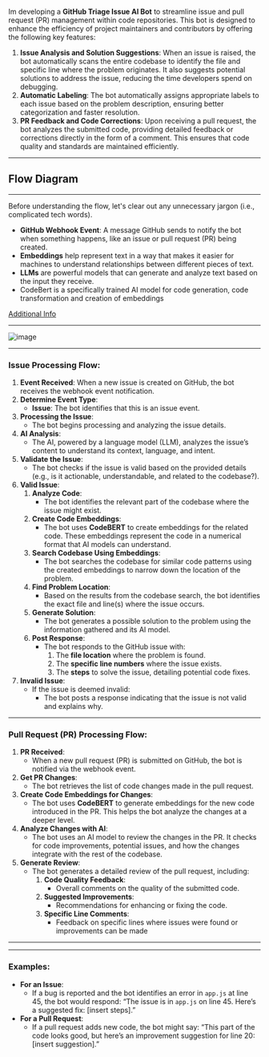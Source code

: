 Im developing a **GitHub Triage Issue AI Bot** to streamline issue and pull request (PR) management within code repositories. This bot is designed to enhance the efficiency of project maintainers and contributors by offering the following key features:

1. **Issue Analysis and Solution Suggestions**: When an issue is raised, the bot automatically scans the entire codebase to identify the file and specific line where the problem originates. It also suggests potential solutions to address the issue, reducing the time developers spend on debugging.
2. **Automatic Labeling**: The bot automatically assigns appropriate labels to each issue based on the problem description, ensuring better categorization and faster resolution.
3. **PR Feedback and Code Corrections**: Upon receiving a pull request, the bot analyzes the submitted code, providing detailed feedback or corrections directly in the form of a comment. This ensures that code quality and standards are maintained efficiently.

---

## Flow Diagram

---

Before understanding the flow, let's clear out any unnecessary jargon (i.e., complicated tech words).

- **GitHub Webhook Event**: A message GitHub sends to notify the bot when something happens, like an issue or pull request (PR) being created.
- **Embeddings** help represent text in a way that makes it easier for machines to understand relationships between different pieces of text.
- **LLMs** are powerful models that can generate and analyze text based on the input they receive.
- CodeBert is a specifically trained AI model for code generation, code transformation and creation of embeddings

[Additional Info](https://www.notion.so/Additional-Info-11a2832a465080609c17f3c093427c2b?pvs=21)

---
![image](https://github.com/user-attachments/assets/aae46dea-683f-4c1b-990d-0b222c127196)


---

### **Issue Processing Flow**:

1. **Event Received**: When a new issue is created on GitHub, the bot receives the webhook event notification.
2. **Determine Event Type**:
    - **Issue**: The bot identifies that this is an issue event.
3. **Processing the Issue**:
    - The bot begins processing and analyzing the issue details.
4. **AI Analysis**:
    - The AI, powered by a language model (LLM), analyzes the issue’s content to understand its context, language, and intent.
5. **Validate the Issue**:
    - The bot checks if the issue is valid based on the provided details (e.g., is it actionable, understandable, and related to the codebase?).
6. **Valid Issue**:
    1. **Analyze Code**:
        - The bot identifies the relevant part of the codebase where the issue might exist.
    2. **Create Code Embeddings**:
        - The bot uses **CodeBERT** to create embeddings for the related code. These embeddings represent the code in a numerical format that AI models can understand.
    3. **Search Codebase Using Embeddings**:
        - The bot searches the codebase for similar code patterns using the created embeddings to narrow down the location of the problem.
    4. **Find Problem Location**:
        - Based on the results from the codebase search, the bot identifies the exact file and line(s) where the issue occurs.
    5. **Generate Solution**:
        - The bot generates a possible solution to the problem using the information gathered and its AI model.
    6. **Post Response**:
        - The bot responds to the GitHub issue with:
            1. The **file location** where the problem is found.
            2. The **specific line numbers** where the issue exists.
            3. The **steps** to solve the issue, detailing potential code fixes.
7. **Invalid Issue**:
    - If the issue is deemed invalid:
        - The bot posts a response indicating that the issue is not valid and explains why.

---

### **Pull Request (PR) Processing Flow**:

1. **PR Received**:
    - When a new pull request (PR) is submitted on GitHub, the bot is notified via the webhook event.
2. **Get PR Changes**:
    - The bot retrieves the list of code changes made in the pull request.
3. **Create Code Embeddings for Changes**:
    - The bot uses **CodeBERT** to generate embeddings for the new code introduced in the PR. This helps the bot analyze the changes at a deeper level.
4. **Analyze Changes with AI**:
    - The bot uses an AI model to review the changes in the PR. It checks for code improvements, potential issues, and how the changes integrate with the rest of the codebase.
5. **Generate Review**:
    - The bot generates a detailed review of the pull request, including:
        1. **Code Quality Feedback**:
            - Overall comments on the quality of the submitted code.
        2. **Suggested Improvements**:
            - Recommendations for enhancing or fixing the code.
        3. **Specific Line Comments**:
            - Feedback on specific lines where issues were found or improvements can be made

---

---

### Examples:

- **For an Issue**:
    - If a bug is reported and the bot identifies an error in `app.js` at line 45, the bot would respond: “The issue is in `app.js` on line 45. Here’s a suggested fix: [insert steps].”
- **For a Pull Request**:
    - If a pull request adds new code, the bot might say: “This part of the code looks good, but here’s an improvement suggestion for line 20: [insert suggestion].”
